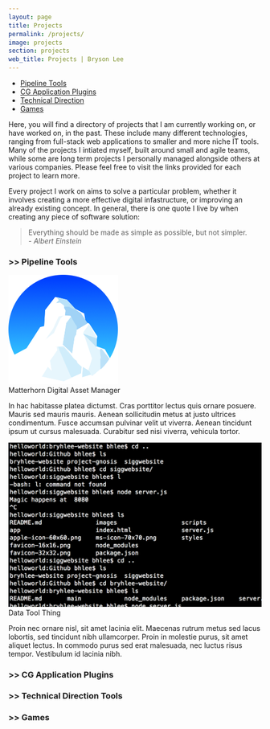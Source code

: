 ```yaml
---
layout: page
title: Projects
permalink: /projects/
image: projects
section: projects
web_title: Projects | Bryson Lee
---
```



* [Pipeline Tools](#-pipeline-tools)
* [CG Application Plugins](#-cg-application-plugins)
* [Technical Direction](#-technical-direction-tools)
* [Games](#-games)


Here, you will find a directory of projects that I am currently working on, or have worked on, in the past. These include many different technologies, ranging from full-stack web applications to smaller and more niche IT tools. Many of the projects I intiated myself, built around small and agile teams, while some are long term projects I personally managed alongside others at various companies. Please feel free to visit the links provided for each project to learn more.

Every project I work on aims to solve a particular problem, whether it involves creating a more effective digital infastructure, or improving an already existing concept. In general, there is one quote I live by when creating any piece of software solution:

> Everything should be made as simple as possible, but not simpler.  
> *- Albert Einstein*

### >> Pipeline Tools
<div class="project-entry row">
  <div class="img-col col-lg-3 hidden-md-down">
    <img class="img-fluid" src="/assets/img/matterhorn.png">
  </div>
  <div class="col-lg-9 col-md-12">
    <span class="project-title">Matterhorn Digital Asset Manager</span>
    <p>In hac habitasse platea dictumst. Cras porttitor lectus quis ornare posuere. Mauris sed mauris mauris. Aenean sollicitudin metus at justo ultrices condimentum. Fusce accumsan pulvinar velit ut viverra. Aenean tincidunt ipsum ut cursus malesuada. Curabitur sed nisi viverra, vehicula tortor.</p>
  </div>
</div>
<div class="project-entry row">
  <div class="img-col col-lg-3 hidden-md-down">
    <img class="img-fluid" src="/assets/img/commands.png">
  </div>
  <div class="col-md-9 col-sm-12">
    <span class="project-title">Data Tool Thing</span>
    <p>Proin nec ornare nisl, sit amet lacinia elit. Maecenas rutrum metus sed lacus lobortis, sed tincidunt nibh ullamcorper. Proin in molestie purus, sit amet aliquet lectus. In commodo purus sed erat malesuada, nec luctus risus tempor. Vestibulum id lacinia nibh.</p>
  </div>
</div>

### >> CG Application Plugins

### >> Technical Direction Tools

### >> Games
